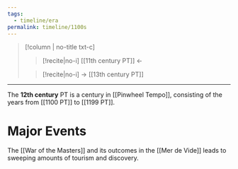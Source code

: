 ```yaml
---
tags:
  - timeline/era
permalink: timeline/1100s
---
```

>[!column | no-title txt-c]
>>[!recite|no-i] [[11th century PT]] ←
>
>> [!recite|no-i] → [[13th century PT]]

---

The **12th century** PT is a century in [[Pinwheel Tempo]], consisting of the years from [[1100 PT]] to [[1199 PT]].

# Major Events
The [[War of the Masters]] and its outcomes in the [[Mer de Vide]] leads to sweeping amounts of tourism and discovery.